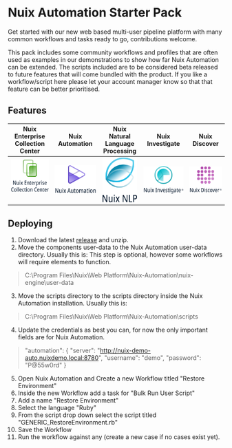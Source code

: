 # Nuix Automation Starter Pack
Get started with our new web based multi-user pipeline platform with many common workflows and tasks ready to go, contributions welcome.

This pack includes some community workflows and profiles that are often used as examples in our demonstrations to show how far Nuix Automation can be extended. The scripts included are to be considered beta released to future features that will come bundled with the product. If you like a workflow/script here please let your account manager know so that that feature can be better prioritised. 

## Features

| Nuix Enterprise Collection Center| Nuix Automation | Nuix Natural Language Processing | Nuix Investigate | Nuix Discover |
| :-: | :-: | :-: | :-: | :-: |
|![Nuix Enterprise Collection Center](https://github.com/Nuix/Nuix-Automation-Starter-Pack/blob/main/product%20svg/Nuix%20Enterprise%20Collection%20Center.svg?raw=true)<br /><br />|![Nuix Automation](https://github.com/Nuix/Nuix-Automation-Starter-Pack/blob/main/product%20svg/Nuix%20Automation.svg?raw=true)|<img src="https://github.com/Nuix/Nuix-Automation-Starter-Pack/blob/main/product%20svg/NLP%20Wordmark%20-%20Vertical%20-%20Colour.png?raw=true" alt="drawing" width="80"/>|![Nuix Investigate](https://github.com/Nuix/Nuix-Automation-Starter-Pack/blob/main/product%20svg/Nuix%20Investigate.svg?raw=true)|![Nuix Discover](https://github.com/Nuix/Nuix-Automation-Starter-Pack/blob/main/product%20svg/Nuix%20Discover.svg?raw=true)|

## Deploying

1. Download the latest [release](https://github.com/Nuix/Nuix-Automation-Starter-Pack/releases) and unzip.
2. Move the components user-data to the Nuix Automation user-data directory. Usually this is:
This step is optional, however some workflows will require elements to function.
> C:\Program Files\Nuix\Web Platform\Nuix-Automation\nuix-engine\user-data
3. Move the scripts directory to the scripts directory inside the Nuix Automation installation. Usually this is:
>  C:\Program Files\Nuix\Web Platform\Nuix-Automation\scripts
4. Update the credentials as best you can, for now the only important fields are for Nuix Automation.
> "automation": {
>		"server": "http://nuix-demo-auto.nuixdemo.local:8780",
>		"username": "demo",
>		"password": "P@55w0rd"
>	}
5. Open Nuix Automation and Create a new Workflow titled "Restore Environment"
6. Inside the new Workflow add a task for "Bulk Run User Script"
7. Add a name "Restore Environment"
8. Select the language "Ruby"
9. From the script drop down select the script titled "GENERIC_RestoreEnvironment.rb"
10. Save the Workflow
11. Run the workflow against any (create a new case if no cases exist yet).
